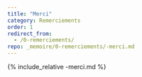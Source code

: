 ```yaml
---
title: "Merci"
category: Remerciements
order: 1
redirect_from:
  - /0-remerciements/
repo: _memoire/0-remerciements/-merci.md
---
```

{% include_relative -merci.md %}

